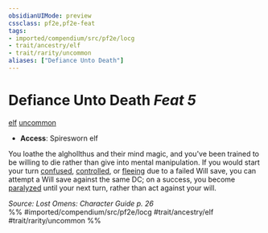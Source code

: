 ```yaml
---
obsidianUIMode: preview
cssclass: pf2e,pf2e-feat
tags:
- imported/compendium/src/pf2e/locg
- trait/ancestry/elf
- trait/rarity/uncommon
aliases: ["Defiance Unto Death"]
---
```

# Defiance Unto Death  *Feat 5*  
[elf](elf.md)  [uncommon](uncommon.md)  

- **Access**: Spiresworn elf

You loathe the alghollthus and their mind magic, and you've been trained to be willing to die rather than give into mental manipulation. If you would start your turn [confused](conditions.md#Confused), [controlled](conditions.md#Controlled), or [fleeing](conditions.md#Fleeing) due to a failed Will save, you can attempt a Will save against the same DC; on a success, you become [paralyzed](conditions.md#Paralyzed) until your next turn, rather than act against your will.

*Source: Lost Omens: Character Guide p. 26*  
%% #imported/compendium/src/pf2e/locg #trait/ancestry/elf #trait/rarity/uncommon %%